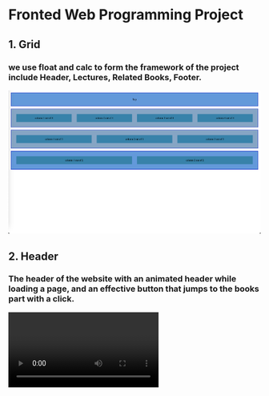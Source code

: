 # Fronted Web Programming Project

## 1. Grid
### we use float and calc to form the framework of the project include Header, Lectures, Related Books, Footer.

![Alt text](/assets/readme/grid2.png "Output of grid:")

## 2. Header
### The header of the website with an animated header while loading a page, and an effective button that jumps to the books part with a click.

![](/Users/sara/Vs_Code/frontend-web-project/assets/readme/header.mov)